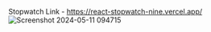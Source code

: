 Stopwatch
Link - https://react-stopwatch-nine.vercel.app/
![Screenshot 2024-05-11 094715](https://github.com/Shelbybosss/React-Stopwatch/assets/102911609/551cb3e4-b615-4460-b071-3a42713ead12)
